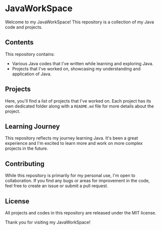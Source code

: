 # JavaWorkSpace

Welcome to my JavaWorkSpace! This repository is a collection of my Java code and projects.

## Contents

This repository contains:

- Various Java codes that I've written while learning and exploring Java.
- Projects that I've worked on, showcasing my understanding and application of Java.

## Projects

Here, you'll find a list of projects that I've worked on. Each project has its own dedicated folder along with a `README.md` file for more details about the project.

## Learning Journey

This repository reflects my journey learning Java. It's been a great experience and I'm excited to learn more and work on more complex projects in the future.

## Contributing

While this repository is primarily for my personal use, I'm open to collaboration. If you find any bugs or areas for improvement in the code, feel free to create an issue or submit a pull request.

## License

All projects and codes in this repository are released under the MIT license.

Thank you for visiting my JavaWorkSpace!
